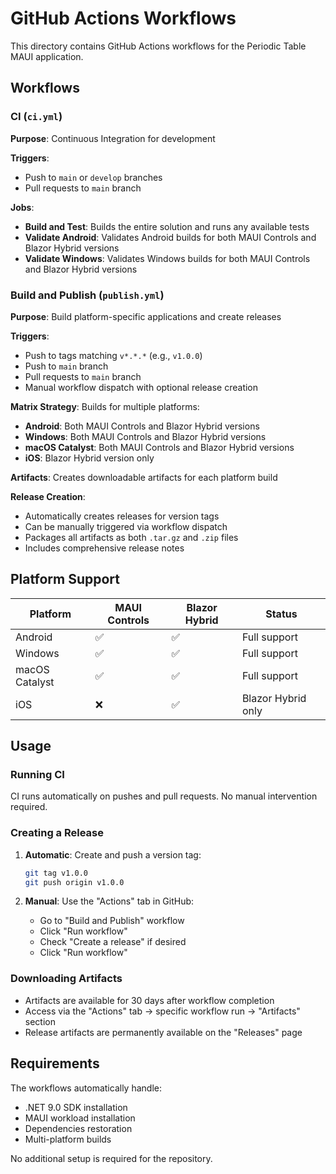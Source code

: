 # GitHub Actions Workflows

This directory contains GitHub Actions workflows for the Periodic Table MAUI application.

## Workflows

### CI (`ci.yml`)
**Purpose**: Continuous Integration for development

**Triggers**:
- Push to `main` or `develop` branches
- Pull requests to `main` branch

**Jobs**:
- **Build and Test**: Builds the entire solution and runs any available tests
- **Validate Android**: Validates Android builds for both MAUI Controls and Blazor Hybrid versions
- **Validate Windows**: Validates Windows builds for both MAUI Controls and Blazor Hybrid versions

### Build and Publish (`publish.yml`)
**Purpose**: Build platform-specific applications and create releases

**Triggers**:
- Push to tags matching `v*.*.*` (e.g., `v1.0.0`)
- Push to `main` branch
- Pull requests to `main` branch
- Manual workflow dispatch with optional release creation

**Matrix Strategy**: Builds for multiple platforms:
- **Android**: Both MAUI Controls and Blazor Hybrid versions
- **Windows**: Both MAUI Controls and Blazor Hybrid versions  
- **macOS Catalyst**: Both MAUI Controls and Blazor Hybrid versions
- **iOS**: Blazor Hybrid version only

**Artifacts**: Creates downloadable artifacts for each platform build

**Release Creation**: 
- Automatically creates releases for version tags
- Can be manually triggered via workflow dispatch
- Packages all artifacts as both `.tar.gz` and `.zip` files
- Includes comprehensive release notes

## Platform Support

| Platform | MAUI Controls | Blazor Hybrid | Status |
|----------|---------------|---------------|---------|
| Android | ✅ | ✅ | Full support |
| Windows | ✅ | ✅ | Full support |
| macOS Catalyst | ✅ | ✅ | Full support |
| iOS | ❌ | ✅ | Blazor Hybrid only |

## Usage

### Running CI
CI runs automatically on pushes and pull requests. No manual intervention required.

### Creating a Release
1. **Automatic**: Create and push a version tag:
   ```bash
   git tag v1.0.0
   git push origin v1.0.0
   ```

2. **Manual**: Use the "Actions" tab in GitHub:
   - Go to "Build and Publish" workflow
   - Click "Run workflow"
   - Check "Create a release" if desired
   - Click "Run workflow"

### Downloading Artifacts
- Artifacts are available for 30 days after workflow completion
- Access via the "Actions" tab → specific workflow run → "Artifacts" section
- Release artifacts are permanently available on the "Releases" page

## Requirements

The workflows automatically handle:
- .NET 9.0 SDK installation
- MAUI workload installation
- Dependencies restoration
- Multi-platform builds

No additional setup is required for the repository.